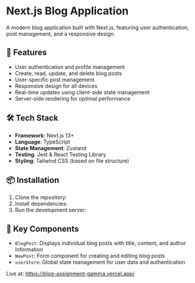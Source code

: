 # Next.js Blog Application

A modern blog application built with Next.js, featuring user authentication, post management, and a responsive design.

## 🚀 Features

- User authentication and profile management
- Create, read, update, and delete blog posts
- User-specific post management
- Responsive design for all devices
- Real-time updates using client-side state management
- Server-side rendering for optimal performance

## 🛠️ Tech Stack

- **Framework**: Next.js 13+
- **Language**: TypeScript
- **State Management**: Zustand
- **Testing**: Jest & React Testing Library
- **Styling**: Tailwind CSS (based on file structure)

## 📦 Installation

1. Clone the repository:
2. Install dependencies:
3. Run the development server:


## 🔑 Key Components

- `BlogPost`: Displays individual blog posts with title, content, and author information
- `NewPost`: Form component for creating and editing blog posts
- `userStore`: Global state management for user data and authentication

Live at: https://blog-assignment-gamma.vercel.app/


